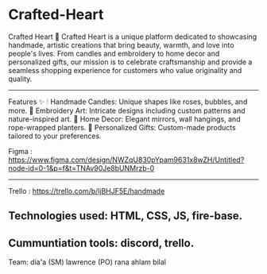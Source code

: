 # Crafted-Heart

Crafted Heart 🌟
Crafted Heart is a unique platform dedicated to showcasing handmade, artistic creations that bring beauty, warmth, and love into people's lives. From candles and embroidery to home decor and personalized gifts, our mission is to celebrate craftsmanship and provide a seamless shopping experience for customers who value originality and quality.

---

Features ✨
🕯 Handmade Candles: Unique shapes like roses, bubbles, and more.
🧵 Embroidery Art: Intricate designs including custom patterns and nature-inspired art.
🏡 Home Decor: Elegant mirrors, wall hangings, and rope-wrapped planters.
🎁 Personalized Gifts: Custom-made products tailored to your preferences.

Figma : https://www.figma.com/design/NWZqU830pYpam9631x8wZH/Untitled?node-id=0-1&p=f&t=TNAv90Je8bUNMrzb-0

------------------------------------ 

Trello : https://trello.com/b/ljBHJF5E/handmade

Technologies used:
HTML, CSS, JS, fire-base.
--------
Cummuntiation tools:
discord, trello.
---------
Team:
dia'a (SM)
lawrence (PO)
rana
ahlam
bilal
